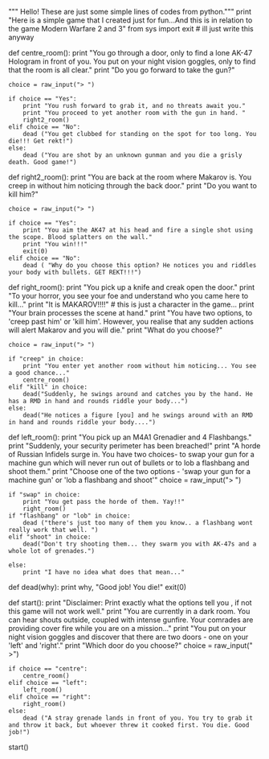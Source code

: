 
""" Hello! These are just some simple lines of codes from python."""
print "Here is a simple game that I created just for fun...And this is in relation to the game Modern Warfare 2 and 3"
from sys import exit # ill just write this anyway

def centre_room():
    print "You go through a door, only to find a lone AK-47 Hologram in front of you. You put on your night vision goggles, only to find that the room is all clear."
    print "Do you go forward to take the gun?"

    choice = raw_input("> ")

    if choice == "Yes":
        print "You rush forward to grab it, and no threats await you."
        print "You proceed to yet another room with the gun in hand. "
        right2_room()
    elif choice == "No":
        dead ("You get clubbed for standing on the spot for too long. You die!!! Get rekt!")
    else:
        dead ("You are shot by an unknown gunman and you die a grisly death. Good game!")
def right2_room():
    print "You are back at the room where Makarov is. You creep in without him noticing through the back door."
    print "Do you want to kill him?"

    choice = raw_input("> ")

    if choice == "Yes":
        print "You aim the AK47 at his head and fire a single shot using the scope. Blood splatters on the wall."
        print "You win!!!"
        exit(0)
    elif choice == "No":
        dead ( "Why do you choose this option? He notices you and riddles your body with bullets. GET REKT!!!")

def right_room():
    print "You pick up a knife and creak open the door."
    print "To your horror, you see your foe and understand who you came here to kill..."
    print "It is MAKAROV!!!!" # this is just a character in the game...
    print "Your brain processes the scene at hand."
    print "You have two options, to 'creep past him' or 'kill him'. However, you realise that any sudden actions will alert Makarov and you will die."
    print "What do you choose?"

    choice = raw_input("> ")

    if "creep" in choice:
        print "You enter yet another room without him noticing... You see a good chance..."
        centre_room()
    elif "kill" in choice:
        dead("Suddenly, he swings around and catches you by the hand. He has a RMD in hand and rounds riddle your body...")
    else:
        dead("He notices a figure [you] and he swings around with an RMD in hand and rounds riddle your body....")

def left_room():
    print "You pick up an M4A1 Grenadier and 4 Flashbangs."
    print "Suddenly, your security perimeter has been breached!"
    print "A horde of Russian Infidels surge in. You have two choices- to swap your gun for a machine gun which will never run out of bullets or to lob a flashbang and shoot them."
    print "Choose one of the two options - 'swap your gun for a machine gun' or 'lob a flashbang and shoot'"
    choice = raw_input("> ")

    if "swap" in choice:
        print "You get pass the horde of them. Yay!!"
        right_room()
    if "flashbang" or "lob" in choice:
        dead ("there's just too many of them you know.. a flashbang wont really work that well. ")
    elif "shoot" in choice:
        dead("Don't try shooting them... they swarm you with AK-47s and a whole lot of grenades.")

    else:
        print "I have no idea what does that mean..."


def dead(why):
    print why, "Good job! You die!"
    exit(0)

def start():
    print "Disclaimer: Print exactly what the options tell you , if not this game will not work well."
    print "You are currently in a dark room. You can hear shouts outside, coupled with intense gunfire. Your comrades are providing cover fire while you are on a mission..."
    print "You put on your night vision goggles and discover that there are two doors - one on your 'left' and 'right'."
    print "Which door do you choose?"
    choice = raw_input(" >")

    if choice == "centre":
        centre_room()
    elif choice == "left":
        left_room()
    elif choice == "right":
        right_room()
    else:
        dead ("A stray grenade lands in front of you. You try to grab it and throw it back, but whoever threw it cooked first. You die. Good job!")
start()
